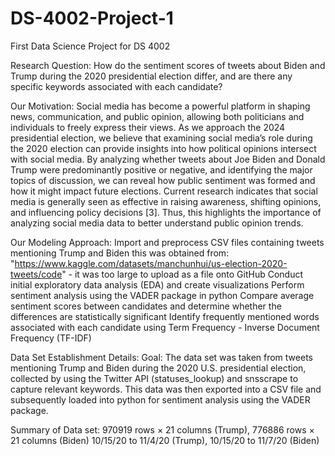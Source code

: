 # DS-4002-Project-1
First Data Science Project for DS 4002


Research Question: How do the sentiment scores of tweets about Biden and Trump during the 2020 presidential election differ, and are there any specific keywords associated with each candidate? 

Our Motivation: 
Social media has become a powerful platform in shaping news, communication, and public opinion, allowing both politicians and individuals to freely express their views. As we approach the 2024 presidential election, we believe that examining social media’s role during the 2020 election can provide insights into how political opinions intersect with social media. By analyzing whether tweets about Joe Biden and Donald Trump were predominantly positive or negative, and identifying the major topics of discussion, we can reveal how public sentiment was formed and how it might impact future elections. Current research indicates that social media is generally seen as effective in raising awareness, shifting opinions, and influencing policy decisions [3]. Thus, this highlights the importance of analyzing social media data to better understand public opinion trends.

Our Modeling Approach:
Import and preprocess CSV files containing tweets mentioning Trump and Biden this was obtained from: 
"https://www.kaggle.com/datasets/manchunhui/us-election-2020-tweets/code" - it was too large to upload as a file onto GitHub
Conduct initial exploratory data analysis (EDA) and create visualizations
Perform sentiment analysis using the VADER package in python 
Compare average sentiment scores between candidates and determine whether the differences are statistically significant
Identify frequently mentioned words associated with each candidate using Term Frequency - Inverse Document Frequency (TF-IDF)

Data Set Establishment Details:
Goal: The data set was taken from tweets mentioning Trump and Biden during the 2020 U.S. presidential election, collected by using the Twitter API (statuses_lookup) and snsscrape to capture relevant keywords. This data was then exported into a CSV file and subsequently loaded into python for sentiment analysis using the VADER package. 

Summary of Data set: 
970919 rows × 21 columns (Trump), 776886 rows × 21 columns (Biden)
10/15/20 to 11/4/20 (Trump), 10/15/20 to 11/7/20 (Biden)
